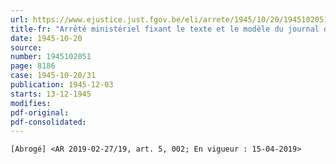 ```yaml
---
url: https://www.ejustice.just.fgov.be/eli/arrete/1945/10/20/1945102051/justel
title-fr: "Arrêté ministériel fixant le texte et le modèle du journal de bord des bâtiments de pêche(NOTE : Consultation des versions antérieures à partir du 05-04-2019 et mise à jour au 05-04-2019)"
date: 1945-10-20
source:
number: 1945102051
page: 8186
case: 1945-10-20/31
publication: 1945-12-03
starts: 13-12-1945
modifies:
pdf-original:
pdf-consolidated:
---
```


`[Abrogé] <AR 2019-02-27/19, art. 5, 002; En vigueur : 15-04-2019>`
